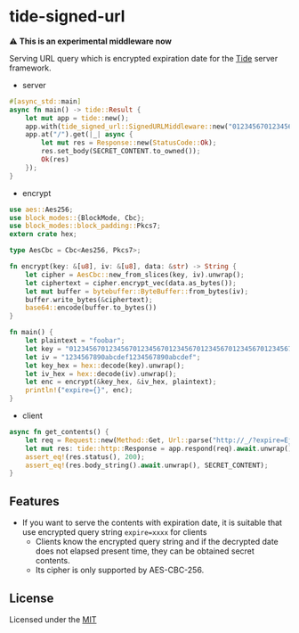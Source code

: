 # tide-signed-url
:warning: **This is an experimental middleware now** 

Serving URL query which is encrypted expiration date for the [Tide][] server framework.

- server
```rust
#[async_std::main]
async fn main() -> tide::Result {
    let mut app = tide::new();
    app.with(tide_signed_url::SignedURLMiddleware::new("0123456701234567012345670123456701234567012345670123456701234567"));
    app.at("/").get(|_| async {
        let mut res = Response::new(StatusCode::Ok);
        res.set_body(SECRET_CONTENT.to_owned());
        Ok(res)
    });
}
```

- encrypt
```rust
use aes::Aes256;
use block_modes::{BlockMode, Cbc};
use block_modes::block_padding::Pkcs7;
extern crate hex;

type AesCbc = Cbc<Aes256, Pkcs7>;

fn encrypt(key: &[u8], iv: &[u8], data: &str) -> String {
    let cipher = AesCbc::new_from_slices(key, iv).unwrap();
    let ciphertext = cipher.encrypt_vec(data.as_bytes());
    let mut buffer = bytebuffer::ByteBuffer::from_bytes(iv);
    buffer.write_bytes(&ciphertext);
    base64::encode(buffer.to_bytes())
}

fn main() {
    let plaintext = "foobar";
    let key = "0123456701234567012345670123456701234567012345670123456701234567";
    let iv = "1234567890abcdef1234567890abcdef";
    let key_hex = hex::decode(key).unwrap();
    let iv_hex = hex::decode(iv).unwrap();
    let enc = encrypt(&key_hex, &iv_hex, plaintext);
    println!("expire={}", enc);
}
```

- client
```rust
async fn get_contents() {
    let req = Request::new(Method::Get, Url::parse("http://_/?expire=EjRWeJCrze8SNFZ4kKvN73luPHQR7QOv6e1l0d7DUlE=").unwrap());
    let mut res: tide::http::Response = app.respond(req).await.unwrap();
    assert_eq!(res.status(), 200);
    assert_eq!(res.body_string().await.unwrap(), SECRET_CONTENT);
}
```

## Features

- If you want to serve the contents with expiration date, it is suitable that use encrypted query string `expire=xxxx` for clients
  - Clients know the encrypted query string and if the decrypted date does not elapsed present time, they can be obtained secret contents.
  - Its cipher is only supported by AES-CBC-256.

## License

Licensed under the [MIT](LICENSE.md) 

[Tide]: https://github.com/http-rs/tide

